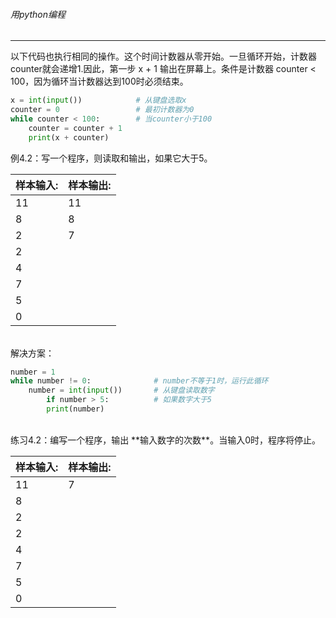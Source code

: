 ###### 用python编程
---

以下代码也执行相同的操作。这个时间计数器从零开始。一旦循环开始，计数器counter就会递增1.因此，第一步 x + 1 输出在屏幕上。条件是计数器 counter < 100，因为循环当计数器达到100时必须结束。

```python
x = int(input())            # 从键盘选取x
counter = 0                 # 最初计数器为0
while counter < 100:        # 当counter小于100
    counter = counter + 1
    print(x + counter)
```

例4.2：写一个程序，则读取和输出，如果它大于5。

样本输入:|样本输出:
-|-
11|11
8|8
2|7
2|
4|
7|
5|
0|
<br>
解决方案：

```python
number = 1
while number != 0:              # number不等于1时，运行此循环
    number = int(input())       # 从键盘读取数字
        if number > 5:          # 如果数字大于5
        print(number)
```

<br>
练习4.2：编写一个程序，输出 **输入数字的次数**。当输入0时，程序将停止。

样本输入:|样本输出:
-|-
11|7
8|
2|
2|
4|
7|
5|
0|
